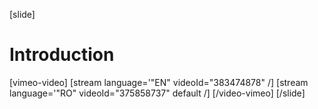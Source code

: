 [slide]
# Introduction

[vimeo-video]
[stream language='"EN" videoId="383474878"  /]
[stream language='"RO" videoId="375858737" default /]
[/video-vimeo]
[/slide]